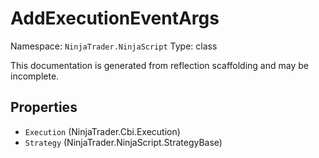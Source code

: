 # AddExecutionEventArgs

Namespace: `NinjaTrader.NinjaScript`
Type: class

This documentation is generated from reflection scaffolding and may be incomplete.

## Properties
- `Execution` (NinjaTrader.Cbi.Execution)
- `Strategy` (NinjaTrader.NinjaScript.StrategyBase)
